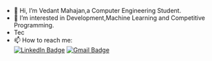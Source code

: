 - 👋 Hi, I’m Vedant Mahajan,a Computer Engineering Student.
- 👀 I’m interested in Development,Machine Learning and Competitive Programming.
- Tec
- 📫 How to reach me:  
 [![LinkedIn Badge](https://camo.githubusercontent.com/726b17b009572bcfeed05344b30989d947ba8049013321c9f6a59fc31aa48f0a/68747470733a2f2f696d672e736869656c64732e696f2f62616467652f2d2532333030373742352e7376673f267374796c653d666f722d7468652d6261646765266c6f676f3d6c696e6b6564696e266c6f676f436f6c6f723d7768697465)](https://www.linkedin.com/in/vedant-mahajan-774bb017a/)
 [![Gmail Badge](https://img.shields.io/badge/Gmail-D14836?style=for-the-badge&logo=gmail&logoColor=white)](vedantmahajan111@gmail.com)
<!---
vedantm11/vedantm11 is a ✨ special ✨ repository because its `README.md` (this file) appears on your GitHub profile.
You can click the Preview link to take a look at your changes.
--->
